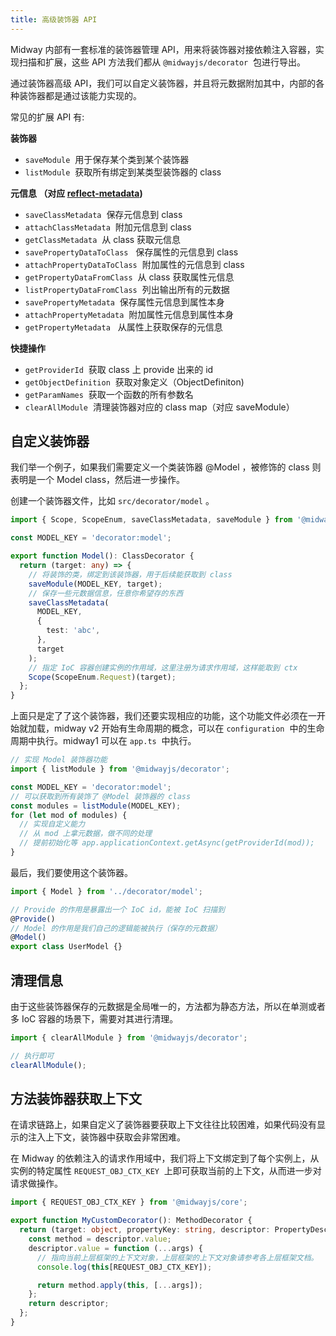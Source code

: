 ```yaml
---
title: 高级装饰器 API
---
```


Midway 内部有一套标准的装饰器管理 API，用来将装饰器对接依赖注入容器，实现扫描和扩展，这些 API 方法我们都从 `@midwayjs/decorator`  包进行导出。

通过装饰器高级 API，我们可以自定义装饰器，并且将元数据附加其中，内部的各种装饰器都是通过该能力实现的。

常见的扩展 API 有:

**装饰器**

- `saveModule`  用于保存某个类到某个装饰器
- `listModule`  获取所有绑定到某类型装饰器的 class

**元信息 （对应 **[**reflect-metadata**](https://www.npmjs.com/package/reflect-metadata)**)**

- `saveClassMetadata`  保存元信息到 class
- `attachClassMetadata`  附加元信息到 class
- `getClassMetadata`  从 class 获取元信息
- `savePropertyDataToClass`   保存属性的元信息到 class
- `attachPropertyDataToClass`  附加属性的元信息到 class
- `getPropertyDataFromClass`  从 class 获取属性元信息
- `listPropertyDataFromClass`  列出输出所有的元数据
- `savePropertyMetadata`  保存属性元信息到属性本身
- `attachPropertyMetadata`  附加属性元信息到属性本身
- `getPropertyMetadata`   从属性上获取保存的元信息

**快捷操作**

- `getProviderId`  获取 class 上 provide 出来的 id
- `getObjectDefinition`  获取对象定义（ObjectDefiniton)
- `getParamNames`  获取一个函数的所有参数名
- `clearAllModule`  清理装饰器对应的 class map（对应 saveModule）

## 自定义装饰器

我们举一个例子，如果我们需要定义一个类装饰器 @Model ，被修饰的 class 则表明是一个 Model class，然后进一步操作。

创建一个装饰器文件，比如 `src/decorator/model` 。

```typescript
import { Scope, ScopeEnum, saveClassMetadata, saveModule } from '@midwayjs/decorator';

const MODEL_KEY = 'decorator:model';

export function Model(): ClassDecorator {
  return (target: any) => {
    // 将装饰的类，绑定到该装饰器，用于后续能获取到 class
    saveModule(MODEL_KEY, target);
    // 保存一些元数据信息，任意你希望存的东西
    saveClassMetadata(
      MODEL_KEY,
      {
        test: 'abc',
      },
      target
    );
    // 指定 IoC 容器创建实例的作用域，这里注册为请求作用域，这样能取到 ctx
    Scope(ScopeEnum.Request)(target);
  };
}
```

上面只是定了了这个装饰器，我们还要实现相应的功能，这个功能文件必须在一开始就加载，midway v2 开始有生命周期的概念，可以在 `configuration`  中的生命周期中执行。midway1 可以在 `app.ts`  中执行。

```typescript
// 实现 Model 装饰器功能
import { listModule } from '@midwayjs/decorator';

const MODEL_KEY = 'decorator:model';
// 可以获取到所有装饰了 @Model 装饰器的 class
const modules = listModule(MODEL_KEY);
for (let mod of modules) {
  // 实现自定义能力
  // 从 mod 上拿元数据，做不同的处理
  // 提前初始化等 app.applicationContext.getAsync(getProviderId(mod));
}
```

最后，我们要使用这个装饰器。

```typescript
import { Model } from '../decorator/model';

// Provide 的作用是暴露出一个 IoC id，能被 IoC 扫描到
@Provide()
// Model 的作用是我们自己的逻辑能被执行（保存的元数据）
@Model()
export class UserModel {}
```

## 清理信息

由于这些装饰器保存的元数据是全局唯一的，方法都为静态方法，所以在单测或者多 IoC 容器的场景下，需要对其进行清理。

```typescript
import { clearAllModule } from '@midwayjs/decorator';

// 执行即可
clearAllModule();
```

## 方法装饰器获取上下文

在请求链路上，如果自定义了装饰器要获取上下文往往比较困难，如果代码没有显示的注入上下文，装饰器中获取会非常困难。

在 Midway 的依赖注入的请求作用域中，我们将上下文绑定到了每个实例上，从实例的特定属性 `REQUEST_OBJ_CTX_KEY`  上即可获取当前的上下文，从而进一步对请求做操作。

```typescript
import { REQUEST_OBJ_CTX_KEY } from '@midwayjs/core';

export function MyCustomDecorator(): MethodDecorator {
  return (target: object, propertyKey: string, descriptor: PropertyDescriptor) => {
    const method = descriptor.value;
    descriptor.value = function (...args) {
      // 指向当前上层框架的上下文对象，上层框架的上下文对象请参考各上层框架文档。
      console.log(this[REQUEST_OBJ_CTX_KEY]);

      return method.apply(this, [...args]);
    };
    return descriptor;
  };
}
```
